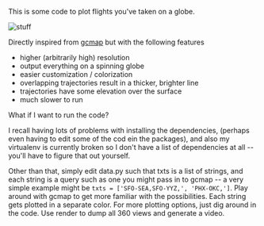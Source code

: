 This is some code to plot flights you've taken on a globe.

![stuff](https://github.com/ricsonc/flight-mapper/blob/main/out.gif?raw=true)

Directly inspired from [gcmap](http://www.gcmap.com/) but with the following features

- higher (arbitrarily high) resolution
- output everything on a spinning globe
- easier customization / colorization
- overlapping trajectories result in a thicker, brighter line
- trajectories have some elevation over the surface
- much slower to run


What if I want to run the code?

I recall having lots of problems with installing the dependencies, (perhaps even having to edit some of the cod ein the packages), and also my virtualenv is currently broken so I don't have a list of dependencies at all -- you'll have to figure that out yourself.

Other than that, simply edit data.py such that txts is a list of strings, and each string is a query such as one you might pass in to gcmap -- a very simple example might be `txts = ['SFO-SEA,SFO-YYZ,', 'PHX-OKC,']`. Play around with gcmap to get more familiar with the possibilities. Each string gets plotted in a separate color. For more plotting options, just dig around in the code. Use render to dump all 360 views and generate a video. 

